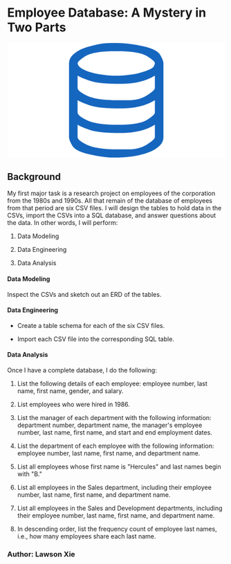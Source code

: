 # Employee Database: A Mystery in Two Parts

![sql.png](sql.png)

## Background

My first major task is a research project on employees of the corporation from the 1980s and 1990s. All that remain of the database of employees from that period are six CSV files.
I will design the tables to hold data in the CSVs, import the CSVs into a SQL database, and answer questions about the data. In other words, I will perform:

   1. Data Modeling

   2. Data Engineering

   3. Data Analysis

#### Data Modeling

Inspect the CSVs and sketch out an ERD of the tables. 

#### Data Engineering

* Create a table schema for each of the six CSV files. 

* Import each CSV file into the corresponding SQL table.

#### Data Analysis

Once I have a complete database, I do the following:

1. List the following details of each employee: employee number, last name, first name, gender, and salary.

2. List employees who were hired in 1986.

3. List the manager of each department with the following information: department number, department name, the manager's employee number, last name, first name, and start and end employment dates.

4. List the department of each employee with the following information: employee number, last name, first name, and department name.

5. List all employees whose first name is "Hercules" and last names begin with "B."

6. List all employees in the Sales department, including their employee number, last name, first name, and department name.

7. List all employees in the Sales and Development departments, including their employee number, last name, first name, and department name.

8. In descending order, list the frequency count of employee last names, i.e., how many employees share each last name.

### Author: Lawson Xie
